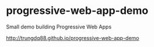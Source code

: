 # progressive-web-app-demo
Small demo building Progressive Web Apps

http://trungdq88.github.io/progressive-web-app-demo
